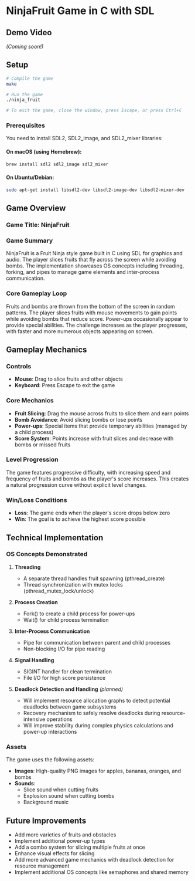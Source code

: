# NinjaFruit Game in C with SDL

## Demo Video

_(Coming soon!)_

## Setup

```bash
# Compile the game
make

# Run the game
./ninja_fruit

# To exit the game, close the window, press Escape, or press Ctrl+C
```

### Prerequisites

You need to install SDL2, SDL2_image, and SDL2_mixer libraries:

#### On macOS (using Homebrew):

```bash
brew install sdl2 sdl2_image sdl2_mixer
```

#### On Ubuntu/Debian:

```bash
sudo apt-get install libsdl2-dev libsdl2-image-dev libsdl2-mixer-dev
```

## Game Overview

### Game Title: NinjaFruit

### Game Summary

NinjaFruit is a Fruit Ninja style game built in C using SDL for graphics and audio. The player slices fruits that fly across the screen while avoiding bombs. The implementation showcases OS concepts including threading, forking, and pipes to manage game elements and inter-process communication.

### Core Gameplay Loop

Fruits and bombs are thrown from the bottom of the screen in random patterns. The player slices fruits with mouse movements to gain points while avoiding bombs that reduce score. Power-ups occasionally appear to provide special abilities. The challenge increases as the player progresses, with faster and more numerous objects appearing on screen.

## Gameplay Mechanics

### Controls

- **Mouse**: Drag to slice fruits and other objects
- **Keyboard**: Press Escape to exit the game

### Core Mechanics

- **Fruit Slicing**: Drag the mouse across fruits to slice them and earn points
- **Bomb Avoidance**: Avoid slicing bombs or lose points
- **Power-ups**: Special items that provide temporary abilities (managed by a child process)
- **Score System**: Points increase with fruit slices and decrease with bombs or missed fruits

### Level Progression

The game features progressive difficulty, with increasing speed and frequency of fruits and bombs as the player's score increases. This creates a natural progression curve without explicit level changes.

### Win/Loss Conditions

- **Loss**: The game ends when the player's score drops below zero
- **Win**: The goal is to achieve the highest score possible

## Technical Implementation

### OS Concepts Demonstrated

1. **Threading**

   - A separate thread handles fruit spawning (pthread_create)
   - Thread synchronization with mutex locks (pthread_mutex_lock/unlock)

2. **Process Creation**

   - Fork() to create a child process for power-ups
   - Wait() for child process termination

3. **Inter-Process Communication**

   - Pipe for communication between parent and child processes
   - Non-blocking I/O for pipe reading

4. **Signal Handling**

   - SIGINT handler for clean termination
   - File I/O for high score persistence

5. **Deadlock Detection and Handling** _(planned)_
   - Will implement resource allocation graphs to detect potential deadlocks between game subsystems
   - Recovery mechanism to safely resolve deadlocks during resource-intensive operations
   - Will improve stability during complex physics calculations and power-up interactions

### Assets

The game uses the following assets:

- **Images**: High-quality PNG images for apples, bananas, oranges, and bombs
- **Sounds**:
  - Slice sound when cutting fruits
  - Explosion sound when cutting bombs
  - Background music

## Future Improvements

- Add more varieties of fruits and obstacles
- Implement additional power-up types
- Add a combo system for slicing multiple fruits at once
- Enhance visual effects for slicing
- Add more advanced game mechanics with deadlock detection for resource management
- Implement additional OS concepts like semaphores and shared memory
